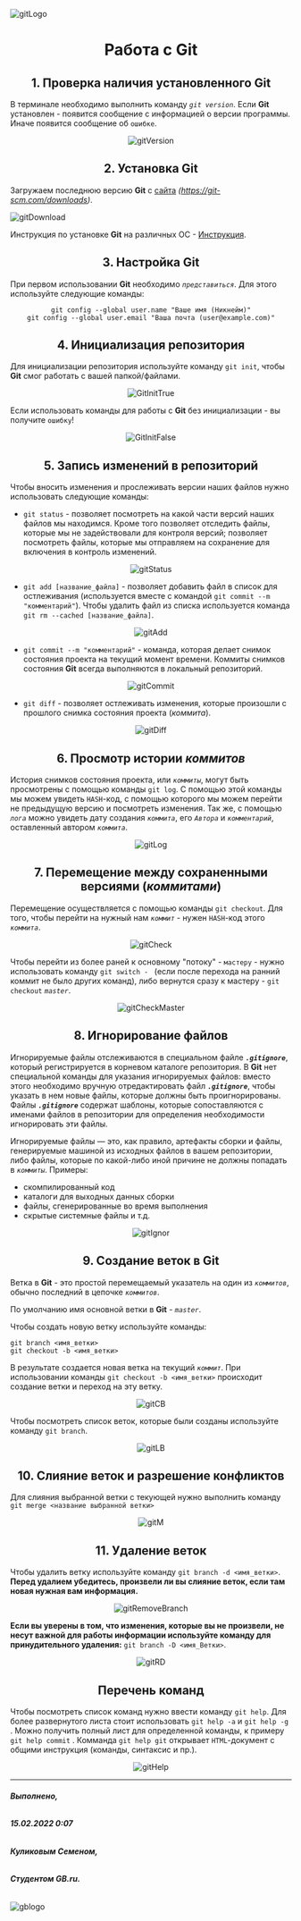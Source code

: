 ![gitLogo](1280px-Git-logo.svg.png)
# <center>Работа с **Git**</center>

## <center>1. Проверка наличия установленного **Git**

В терминале необходимо выполнить команду *`git version`*. Если **Git** установлен - появится сообщение с информацией о версии программы. Иначе появится сообщение об `ошибке`.
<center> 

![gitVersion](gitVersionTrue.png) 


## <center>2. Установка **Git** 
</center>

Загружаем последнюю версию **Git** с [сайта](https://git-scm.com/downloads) *(https://git-scm.com/downloads)*.

![gitDownload](gitDownload.png)

Инструкция по установке **Git** на различных ОС - [Инструкция](https://git-scm.com/book/ru/v2/%D0%92%D0%B2%D0%B5%D0%B4%D0%B5%D0%BD%D0%B8%D0%B5-%D0%A3%D1%81%D1%82%D0%B0%D0%BD%D0%BE%D0%B2%D0%BA%D0%B0-Git).
## <center>3. Настройка **Git**</center>

При первом использовании **Git** необходимо *`представиться`*. Для этого используйте следующие команды: 
<center>

```
git config --global user.name "Ваше имя (Никнейм)"
git config --global user.email "Ваша почта (user@example.com)"
```
</center>

## <center> 4. Инициализация репозитория </center> 

Для инициализации репозитория используйте команду `git init`, чтобы **Git** смог работать с вашей папкой/файлами.
<center>

![GitInitTrue](gitInitTrue.png)

</center>

Если использовать команды для работы с **Git** без инициализации - вы получите `ошибку`!

<center>

![GitInitFalse](gitInitFalse.png)

</center>

##  <center> 5. Запись изменений в репозиторий </center>

Чтобы вносить изменения и прослеживать версии наших файлов нужно использовать следующие команды:

* `git status` - позволяет посмотреть на какой части версий наших файлов мы находимся. Кроме того позволяет отследить файлы, которые мы не задействовали для контроля версий; позволяет посмотреть файлы, которые мы отправляем на сохранение для включения в контроль изменений. 
<center>

![gitStatus](gitStatus.png)

</center>

* `git add [название_файла]` - позволяет добавить файл в список для остлеживания (используется вместе с командой `git commit --m "комментарий"`). Чтобы удалить файл из списка используется команда `git rm --cached [название_файла]`.
<center>

![gitAdd](gitAdd.png)

</center>

* `git commit --m "комментарий"` - команда, которая делает снимок состояния проекта на текущий момент времени. Коммиты снимков состояния **Git** всегда выполняются в локальный репозиторий. 

<center>

![gitCommit](gitCommit.png)

</center>

* `git diff` - позволяет остлеживать изменения, которые произошли с прошлого снимка состояния проекта (*коммита*).

<center>

![gitDiff](gitDiff.png)

</center>

## <center> 6. Просмотр истории *коммитов* </center>

История снимков состояния проекта, или *`коммиты`*, могут быть просмотрены с помощью команды `git log`. С помощью этой команды мы можем увидеть `HASH`-код, с помощью которого мы можем перейти не предыдущую версию и посмотреть изменения. Так же, с помощью *`лога`* можно увидеть дату создания *`коммита`*, его *`Автора`* и *`комментарий`*, оставленный автором *`коммита`*.

<center>

![gitLog](gitLog.png)

</center>

## <center> 7. Перемещение между сохраненными версиями (*коммитами*) </center>

Перемещение осуществляется с помощью команды `git checkout`. Для того, чтобы перейти на нужный нам *`коммит`* - нужен `HASH`-код этого *`коммита`*.

<center>

![gitCheck](gitCheck.png)

</center>

Чтобы перейти из более раней к основному "потоку" - `мастеру` - нужно использовать команду `git switch - ` (если после перехода на ранний коммит не было других команд), либо вернутся сразу к мастеру - `git checkout` *`master`*.

<center>

![gitCheckMaster](gitCheckMaster.png)

</center>

## <center> 8. Игнорирование файлов </center>

Игнорируемые файлы отслеживаются в специальном файле ***`.gitignore`***, который регистрируется в корневом каталоге репозитория. В **Git** нет специальной команды для указания игнорируемых файлов: вместо этого необходимо вручную отредактировать файл ***`.gitignore`***, чтобы указать в нем новые файлы, которые должны быть проигнорированы. Файлы ***`.gitignore`*** содержат шаблоны, которые сопоставляются с именами файлов в репозитории для определения необходимости игнорировать эти файлы.

Игнорируемые файлы — это, как правило, артефакты сборки и файлы, генерируемые машиной из исходных файлов в вашем репозитории, либо файлы, которые по какой-либо иной причине не должны попадать в *`коммиты`*. Примеры:

* скомпилированный код
* каталоги для выходных данных сборки
* файлы, сгенерированные во время выполнения
* скрытые системные файлы и т.д.

<center>

![gitIgnor](gitIgnore.png)

</center>

## <center> 9. Создание веток в **Git** </center>

Ветка в **Git** - это простой перемещаемый указатель на один из *`коммитов`*, обычно последний в цепочке *`коммитов`*. 

По умолчанию имя основной ветки в **Git** - *`master`*.

Чтобы создать новую ветку используйте команды:
```
git branch <имя_ветки>
git checkout -b <имя_ветки>
```
В результате создается новая ветка на текущий *`коммит`*. При использовании команды `git checkout -b <имя_ветки>` происходит создание ветки и переход на эту ветку.

<center>

![gitCB](gitCreateBranch.png)

</center>

Чтобы посмотреть список веток, которые были созданы используйте команду `git branch`.

<center>

![gitLB](gitListBranch.png)

</center>


## <center> 10. Слияние веток и разрешение конфликтов </center>
Для слияния выбранной ветки с текующей нужно выполнить команду `git merge <название выбранной ветки>`

<center>

![gitM](gitMerge.png)

</center>



##  <center>11. Удаление веток</center>
 Чтобы удалить ветку используйте команду `git branch -d <имя_ветки>`. 
 **Перед удалием убедитесь, произвели ли вы слияние веток, если там новая нужная вам информация.**
<center>

![gitRemoveBranch](gitRemove.PNG)

</center>

**Если вы уверены в том, что изменения, которые вы не произвели, не несут важной для работы информации используйте команду для принудительного удаления:**  `git branch -D <имя_Ветки>`.

<center>

![gitRD](gitRemoveD.PNG)

</center>

## <center> Перечень команд </center>

Чтобы посмотреть список команд нужно ввести команду `git help`.
 Для более развернутого листа стоит использовать `git help -a` и `git help -g` . Можно получить полный лист для определенной команды, к примеру `git help commit` . Комманда `git help git` открывает `HTML`-документ с общими инструкция (команды, синтаксис и пр.).

<center>

![gitHelp](gitHelp.png)


</center>

---


###### ***Выполнено,***
###### ***15.02.2022 0:07*** 
###### ***Куликовым Семеном,***
###### ***Студентом GB.ru.***


![gblogo](gblogo.png)